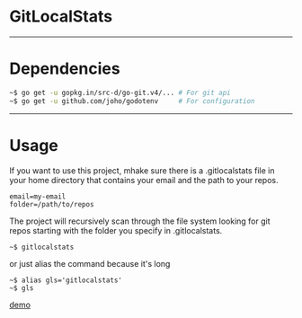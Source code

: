 
# GitLocalStats

--------------------

# Dependencies

```sh
~$ go get -u gopkg.in/src-d/go-git.v4/... # For git api
~$ go get -u github.com/joho/godotenv     # For configuration
```

--------------------

# Usage

If you want to use this project, mhake sure there is a .gitlocalstats file in your home directory that contains
your email and the path to your repos.

```
email=my-email
folder=/path/to/repos
```

The project will recursively scan through the file system looking for git repos starting with the
folder you specify in .gitlocalstats. 

```
~$ gitlocalstats
```

or just alias the command because it's long

```
~$ alias gls='gitlocalstats'
~$ gls
```

[demo](screenshots/demo.png)
